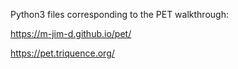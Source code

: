 Python3 files corresponding to the PET walkthrough:

https://m-jim-d.github.io/pet/

https://pet.triquence.org/
